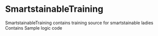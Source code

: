 SmartstainableTraining
======================
SmartstainableTraining contains training source for smartstainable ladies 
Contains Sample logic code
